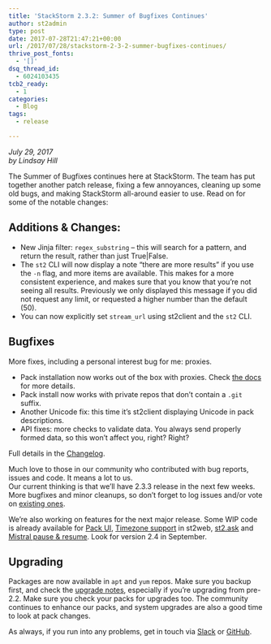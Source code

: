 ```yaml
---
title: 'StackStorm 2.3.2: Summer of Bugfixes Continues'
author: st2admin
type: post
date: 2017-07-28T21:47:21+00:00
url: /2017/07/28/stackstorm-2-3-2-summer-bugfixes-continues/
thrive_post_fonts:
  - '[]'
dsq_thread_id:
  - 6024103435
tcb2_ready:
  - 1
categories:
  - Blog
tags:
  - release

---
```

_July 29, 2017_  
_by Lindsay Hill_

The Summer of Bugfixes continues here at StackStorm. The team has put together another patch release, fixing a few annoyances, cleaning up some old bugs, and making StackStorm all-around easier to use. Read on for some of the notable changes:

<!--more-->

## Additions & Changes:

  * New Jinja filter: `regex_substring` &#8211; this will search for a pattern, and return the result, rather than just True|False.
  * The `st2` CLI will now display a note “there are more results” if you use the `-n` flag, and more items are available. This makes for a more consistent experience, and makes sure that you know that you’re not seeing all results. Previously we only displayed this message if you did not request any limit, or requested a higher number than the default (50).
  * You can now explicitly set `stream_url` using st2client and the `st2` CLI.

## Bugfixes

More fixes, including a personal interest bug for me: proxies.

  * Pack installation now works out of the box with proxies. Check [the docs][1] for more details.
  * Pack install now works with private repos that don’t contain a `.git` suffix.
  * Another Unicode fix: this time it’s st2client displaying Unicode in pack descriptions.
  * API fixes: more checks to validate data. You always send properly formed data, so this won’t affect you, right? Right?

Full details in the [Changelog][2].

Much love to those in our community who contributed with bug reports, issues and code. It means a lot to us.  
Our current thinking is that we’ll have 2.3.3 release in the next few weeks. More bugfixes and minor cleanups, so don’t forget to log issues and/or vote on [existing ones][3].

We’re also working on features for the next major release. Some WIP code is already available for [Pack UI][4], [Timezone support][5] in st2web, [st2.ask][6] and [Mistral pause & resume][7]. Look for version 2.4 in September.

## Upgrading

Packages are now available in `apt` and `yum` repos. Make sure you backup first, and check the [upgrade notes][8], especially if you&#8217;re upgrading from pre-2.2. Make sure you check your packs for upgrades too. The community continues to enhance our packs, and system upgrades are also a good time to look at pack changes.

As always, if you run into any problems, get in touch via [Slack][9] or [GitHub][3].

 [1]: https://docs.stackstorm.com/latest/packs.html#installing-packs-from-behind-a-proxy
 [2]: https://docs.stackstorm.com/changelog.html
 [3]: https://github.com/StackStorm/st2/issues
 [4]: https://github.com/StackStorm/st2web/pull/387
 [5]: https://github.com/StackStorm/st2web/pull/380
 [6]: https://github.com/StackStorm/st2/pull/3537
 [7]: https://github.com/StackStorm/st2/pull/3507
 [8]: https://docs.stackstorm.com/upgrade_notes.html
 [9]: https://stackstorm.com/community-signup